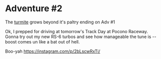 # Adventure #2

The [turmite](https://github.com/JonKernPA/turmites) grows beyond it's paltry ending on Adv #1

Ok, I prepped for driving at tomorrow's Track Day at Pocono Raceway.
Gonna try out my new RS-6 turbos and see how manageable the tune is -- boost comes un like a bat out of hell.

Boo-yah https://instagram.com/p/2bLscwRxTi/